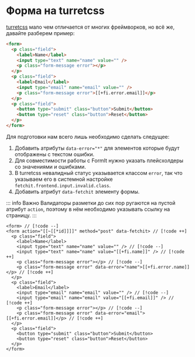 # Форма на turretcss

[turretcss](https://turretcss.com/) мало чем отличается от многих фреймворков, но всё же, давайте разберем пример:

```html
<form>
  <p class="field">
    <label>Name</label>
    <input type="text" name="name" value="" />
    <p class="form-message error"></p>
  </p>
  <p class="field">
    <label>Email</label>
    <input type="email" name="email" value="" />
    <p class="form-message error">[[+fi.error.email]]</p>
  </p>
  <p class="field">
    <button type="submit" class="button">Submit</button>
    <button type="reset" class="button">Reset</button>
  </p>
</form>
```

Для подготовки нам всего лишь необходимо сделать следущее:

1. Добавить атрибуты `data-error="*"` для элементов которые будут отображены с текстом ошибки.
2. Для совместимости работы с FormIt нужно указать плейсхолдеры со значениями и ошибками.
3. В turretcss невалидный статус указывается классом `error`, так что указываем его в системной настройке `fetchit.frontend.input.invalid.class`.
4. Добавить атрибут `data-fetchit` элементу формы. <Badge type="info" text="Необязательно" />

::: info Важно
Валидаторы разметки до сих пор ругаются на пустой атрибут `action`, поэтому в нём необходимо указывать ссылку на страницу.
:::

```modx
<form> // [!code --]
<form action="[[~[[*id]]]]" method="post" data-fetchit> // [!code ++]
  <p class="field">
    <label>Name</label>
    <input type="text" name="name" value="" /> // [!code --]
    <input type="text" name="name" value="[[+fi.name]]" /> // [!code ++]
    <p class="form-message error"></p> // [!code --]
    <p class="form-message error" data-error="name">[[+fi.error.name]]</p> // [!code ++]
  </p>
  <p class="field">
    <label>Email</label>
    <input type="email" name="email" value="" /> // [!code --]
    <input type="email" name="email" value="[[+fi.email]]" /> // [!code ++]
    <p class="form-message error"></p> // [!code --]
    <p class="form-message error" data-error="email">[[+fi.error.email]]</p> // [!code ++]
  </p>
  <p class="field">
    <button type="submit" class="button">Submit</button>
    <button type="reset" class="button">Reset</button>
  </p>
</form>
```
